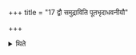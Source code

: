 +++
title = "17 द्वौ समुद्राविति पूतभृदाधवनीयौ"

+++

<details><summary>थिते</summary>

17. With dvau samudrau... (they look) at Pūtabhr̥t and Ādhvanīya;  
</details>
